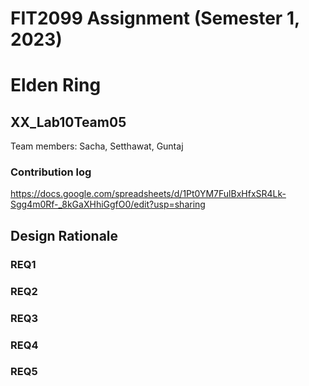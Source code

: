 # FIT2099 Assignment (Semester 1, 2023)
# Elden Ring

## XX_Lab10Team05

Team members: Sacha, Setthawat, Guntaj


### Contribution log

https://docs.google.com/spreadsheets/d/1Pt0YM7FulBxHfxSR4Lk-Sgg4m0Rf-_8kGaXHhiGgfO0/edit?usp=sharing

## Design Rationale

### REQ1

### REQ2

### REQ3

### REQ4

### REQ5